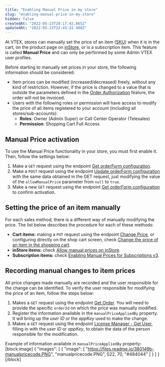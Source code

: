 ```yaml
---
title: "Enabling Manual Price in my store"
slug: "enabling-manual-price-in-my-store"
hidden: false
createdAt: "2022-05-23T20:17:42.865Z"
updatedAt: "2022-05-23T22:43:22.408Z"
---
```

At VTEX, stores can manually set the price of an item ([SKU](https://help.vtex.com/pt/tutorial/o-que-e-um-sku--1K75s4RXAQyOuGUYKMM68u#)) when it is in the cart, on the product page on [inStore](https://developers.vtex.com/vtex-rest-api/docs/allow-manual-prices-on-instore), or is a subscription item. This feature is called **Manual Price** and can only be performed by some Admin VTEX user profiles.

Before starting to manually set prices in your store, the following information should be considered:

- Item prices can be modified (increased/decreased) freely, without any kind of restriction. However, if the price is changed to a value that is outside the parameters defined in the [Order Authorization](https://help.vtex.com/tutorial/how-order-authorization-works--3MBK6CmKHAuUjMBieDU0pn#) feature, the order will not be invoiced.
- Users with the following roles or permission will have access to modify the price of all items registered to your account (including all stores/sub-accounts):
   - **Roles**: Owner (Admin Super) or Call Center Operator (Telesales)
   - **Permission**: Shopping Cart Full Access


## Manual Price activation

To use the Manual Price functionality in your store, you must first enable it. Then, follow the settings below:

1. Make a `GET` request using the endpoint [Get orderForm configuration](https://developers.vtex.com/vtex-rest-api/reference/configuration).
2. Make a `POST` request using the endpoint [Update orderForm configuration](https://developers.vtex.com/vtex-rest-api/reference/updateorderformconfiguration) with the same data obtained in the GET request, just modifying the value of the `allowManualPrice` parameter from `null` to  `true`.
3. Make a new `GET` request using the endpoint [Get orderForm configuration](https://developers.vtex.com/vtex-rest-api/reference/getorderformconfiguration) to confirm activation.

## Setting the price of an item manually

For each sales method, there is a different way of manually modifying the price. The list below describes the procedure for each of these methods:

- **Cart items:** making a `PUT` request using the endpoint [Change Price](https://developers.vtex.com/vtex-rest-api/reference/pricechange), or configuring directly on the shop cart screen, check [Change the price of an item in the shopping cart](https://help.vtex.com/pt/tutorial/modificar-o-preco-de-um-item-no-carrinho-de-compras--7Cd37aCAmtL1qmoZJJvjNf).
- **inStore items:** check [Allow manual prices on inStore](https://developers.vtex.com/vtex-rest-api/docs/allow-manual-prices-on-instore#usage).
- **Subscription items:** check [Enabling Manual Prices for Subscriptions v3](https://developers.vtex.com/vtex-rest-api/docs/enabling-manual-prices-for-subscriptions-v3).

## Recording manual changes to item prices

All price changes made manually are recorded and the user responsible for the change can be identified. To verify the user responsible for modifying the price of an item, follow the steps below:

1. Makes a `GET` request using the endpoint [Get Order](https://developers.vtex.com/vtex-rest-api/reference/getorder). You will need to provide the specific `orderId` on which the price was manually modified.
2. Register the information available in the `manualPriceAppliedBy` property. It will bring up the _user ID_ or the _appKey_ used to make the change.
3. Makes a `GET` request using the endpoint [License Manager - Get User](https://developers.vtex.com/vtex-developer-docs/reference/getuser), filling in with the _user ID_ or _appKey_, to obtain the data of the person responsible for the modification.

Example of information available in `manualPriceAppliedBy` property:
[block:image]
{
  "images": [
    {
      "image": [
        "https://files.readme.io/380149b-manualpricecode.PNG",
        "manualpricecode.PNG",
        522,
        70,
        "#484044"
      ]
    }
  ]
}
[/block]